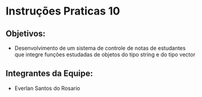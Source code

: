 # Instruções Praticas 10

## Objetivos:

* Desenvolvimento de um sistema de controle de notas de 
estudantes que integre funções estudadas de objetos do tipo string 
e do tipo vector

## Integrantes da Equipe:
* Everlan Santos do Rosario
